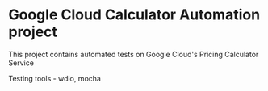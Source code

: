# Google Cloud Calculator Automation project
This project contains automated tests on Google Cloud's Pricing Calculator Service 

Testing tools - wdio, mocha

